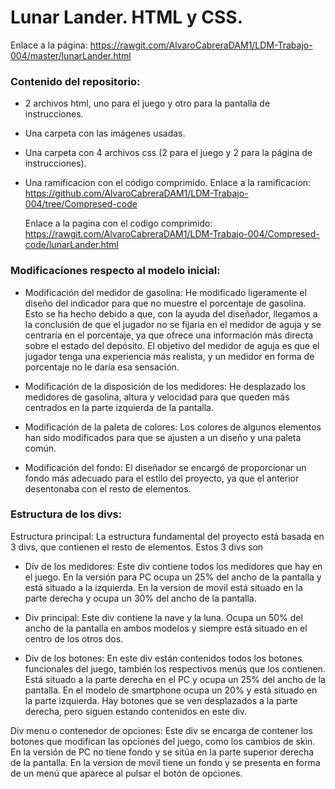 # Lunar Lander. HTML y CSS.

Enlace a la página: 
https://rawgit.com/AlvaroCabreraDAM1/LDM-Trabajo-004/master/lunarLander.html

### Contenido del repositorio:
 
- 2 archivos html, uno para el juego y otro para la pantalla de instrucciones.
- Una carpeta con las imágenes usadas.
- Una carpeta con 4 archivos css (2 para el juego y 2 para la página de instrucciones).
- Una ramificacion con el código comprimido. 
  Enlace a la ramificacion: 
  https://github.com/AlvaroCabreraDAM1/LDM-Trabajo-004/tree/Compresed-code
  
  Enlace a la pagina con el codigo comprimido: 
  https://rawgit.com/AlvaroCabreraDAM1/LDM-Trabajo-004/Compresed-code/lunarLander.html

### Modificaciones respecto al modelo inicial:

- Modificación del medidor de gasolina: He modificado ligeramente el diseño del indicador para que no muestre el porcentaje de gasolina.
Esto se ha hecho debido a que, con la ayuda del diseñador, llegamos a la conclusión de que el jugador no se fijaria en el medidor de
aguja y se centraría en el porcentaje, ya que ofrece una información más directa sobre el estado del depósito. El objetivo del medidor
de aguja es que el jugador tenga una experiencia más realista, y un medidor en forma de porcentaje no le daría esa sensación.

- Modificación de la disposición de los medidores: He desplazado los medidores de gasolina, altura y velocidad para que queden más
centrados en la parte izquierda de la pantalla.

- Modificación de la paleta de colores: Los colores de algunos elementos han sido modificados para que se ajusten a un diseño y una
paleta común.

- Modificación del fondo: El diseñador se encargó de proporcionar un fondo más adecuado para el estilo del proyecto, ya que el anterior
desentonaba con el resto de elementos.

### Estructura de los divs:

Estructura principal: La estructura fundamental del proyecto está basada en 3 divs, que contienen el resto de elementos. Estos 3 divs
son 

- Div de los medidores: Este div contiene todos los medidores que hay en el juego. En la versión para PC ocupa un 25% del ancho de la
pantalla y está situado a la izquierda. En la version de movil está situado en la parte derecha y ocupa un 30% del ancho de la pantalla.

- Div principal: Este div contiene la nave y la luna. Ocupa un 50% del ancho de la pantalla en ambos modelos y siempre está situado en
el centro de los otros dos.

- Div de los botones: En este div están contenidos todos los botones funcionales del juego, también los respectivos menús que los
contienen. Está situado a la parte derecha en el PC y ocupa un 25% del ancho de la pantalla. En el modelo de smartphone ocupa un 20% y
está situado en la parte izquierda. Hay botones que se ven desplazados a la parte derecha, pero siguen estando contenidos en este div.

Div menu o contenedor de opciones: Este div se encarga de contener los botones que modifican las opciones del juego, como los cambios de
skin. En la versión de PC no tiene fondo y se sitúa en la parte superior derecha de la pantalla. En la version de movil tiene un fondo y
se presenta en forma de un menú que aparece al pulsar el botón de opciones.

